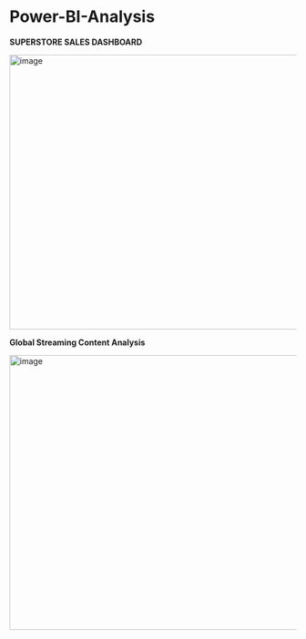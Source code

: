 # Power-BI-Analysis

**SUPERSTORE SALES DASHBOARD**

<img width="869" height="483" alt="image" src="https://github.com/user-attachments/assets/5ac951e4-23ce-42f6-a649-867978b4b66a" />

**Global Streaming Content Analysis**

<img width="869" height="483" alt="image" src="https://github.com/user-attachments/assets/3a3a745b-6982-4a03-9474-1dfd36925cb8" />

